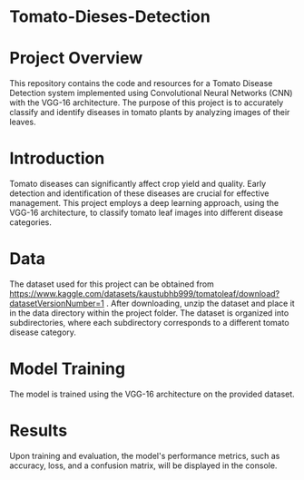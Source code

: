 # Tomato-Dieses-Detection

# Project Overview
This repository contains the code and resources for a Tomato Disease Detection system implemented using Convolutional Neural Networks (CNN) with the VGG-16 architecture. The purpose of this project is to accurately classify and identify diseases in tomato plants by analyzing images of their leaves. 

# Introduction
Tomato diseases can significantly affect crop yield and quality. Early detection and identification of these diseases are crucial for effective management. This project employs a deep learning approach, using the VGG-16 architecture, to classify tomato leaf images into different disease categories.

# Data
The dataset used for this project can be obtained from https://www.kaggle.com/datasets/kaustubhb999/tomatoleaf/download?datasetVersionNumber=1 . After downloading, unzip the dataset and place it in the data directory within the project folder.
The dataset is organized into subdirectories, where each subdirectory corresponds to a different tomato disease category.

# Model Training
The model is trained using the VGG-16 architecture on the provided dataset.

# Results
Upon training and evaluation, the model's performance metrics, such as accuracy, loss, and a confusion matrix, will be displayed in the console.
